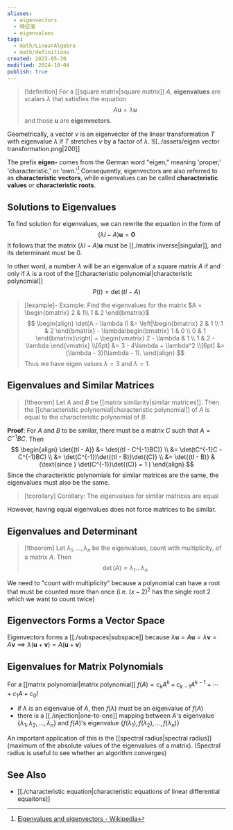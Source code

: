 ```yaml
---
aliases:
  - eigenvectors
  - 特征值
  - eigenvalues
tags:
  - math/LinearAlgebra
  - math/definitions
created: 2023-05-30
modified: 2024-10-04
publish: true
---
```

> [!definition]
>For a [[square matrix|square matrix]] $A$, **eigenvalues** are scalars $\lambda$ that satisfies the equation
> $$
> A \mathbf{u} = \lambda \mathbf{u}
> $$
> and those $\mathbf{u}$ are **eigenvectors**.

Geometrically, a vector $v$ is an eigenvector of the linear transformation $T$ with eigenvalue $\lambda$ if $T$ stretches $v$ by a factor of $\lambda$.
![[../assets/eigen vector transformation.png|200]]

The prefix **eigen-** comes from the German word "eigen," meaning 'proper,' 'characteristic,' or 'own.'[^1] Consequently, eigenvectors are also referred to as **characteristic vectors**, while eigenvalues can be called **characteristic values** or **characteristic roots**.

## Solutions to Eigenvalues
To find solution for eigenvalues, we can rewrite the equation in the form of
$$(\lambda I - A)\mathbf{u} = \mathbf{0}$$
It follows that the matrix $(\lambda I - A)\mathbf{u}$ must be [[./matrix inverse|singular]], and its determinant must be 0.

In other word, a number $\lambda$ will be an eigenvalue of a square matrix $A$ if and only if $\lambda$ is a root of the [[characteristic polynomial|characteristic polynomial]]
$$
P(t) = \det(tI - A)
$$

> [!example]- Example: Find the eigenvalues for the  matrix $A = \begin{bmatrix}  2 & 1\\  1 & 2  \end{bmatrix}$
> $$
> \begin{align}
> \det(A - \lambda I)
> &= \left|\begin{bmatrix}  
> 2 & 1 \\  
> 1 & 2  
> \end{bmatrix} - \lambda\begin{bmatrix}  
> 1 & 0 \\  
> 0 & 1  
> \end{bmatrix}\right| = \begin{vmatrix}  
> 2 - \lambda & 1 \\  
> 1 & 2 - \lambda  
> \end{vmatrix} \\[6pt]  
> &= 3 - 4\lambda + \lambda^2 \\[6pt]  
> &= (\lambda - 3)(\lambda - 1).  
> \end{align}
> $$
Thus we have eigen values $\lambda = 3$ and $\lambda = 1$.

## Eigenvalues and Similar Matrices
> [!theorem] Let $A$ and $B$ be [[matrix similarity|similar matrices]]. Then the [[characteristic polynomial|characteristic polynomial]] of $A$ is equal to the characteristic polynomial of $B$.

**Proof**: For $A$ and $B$ to be similar, there must be a matrix $C$ such that $A = C^{-1}BC$. Then
$$
\begin{align}
\det{(tI - A)} &= \det{(tI - C^{-1}BC)} \\
&= \det(tC^{-1}C - C^{-1}BC) \\
&= \det(C^{-1})\det{(tI - B)}\det{(C)} \\
&= \det{(tI - B)} & (\text{since } \det(C^{-1})\det{(C)} = 1 )
\end{align}
$$
Since the characteristic polynomials for similar matrices are the same, the eigenvalues must also be the same.
> [!corollary] Corollary: The eigenvalues for similar matrices are equal

However, having equal eigenvalues does not force matrices to be similar.
## Eigenvalues and Determinant
> [!theorem]
> Let $\lambda_1, \dots, \lambda_n$ be the eigenvalues, count with multiplicity, of a matrix $A$. Then
> $$
> \det(A) = \lambda_1 \dots \lambda_n
> $$

We need to "count with multiplicity" because a polynomial can have a root that must be counted more than once (i.e. $(x - 2)^2$ has the single root $2$ which we want to count twice)

## Eigenvectors Forms a Vector Space
Eigenvectors forms a [[./subspaces|subspace]] because $\lambda \mathbf{u} = A \mathbf{u} = \lambda \mathbf{v} = A \mathbf{v} \implies \lambda (\mathbf{u} + \mathbf{v}) = A(\mathbf{u} + \mathbf{v})$

## Eigenvalues for Matrix Polynomials
For a [[matrix polynomial|matrix polynomial]] $f(A) = c_k A^k + c_{k - 1} A^{k - 1} + \cdots + c_1A + c_0 I$
- if $\lambda$ is an eigenvalue of $A$, then $f(\lambda)$ must be an eigenvalue of $f(A)$
- there is a [[./injection|one-to-one]] mapping between $A$'s eigenvalue $\{ \lambda_1, \lambda_2, \dots, \lambda_n \}$ and $f(A)$'s eigenvalue  $\{ f(\lambda_1), f(\lambda_2), \dots, f(\lambda_n) \}$

An important application of this is the [[spectral radius|spectral radius]] (maximum of the absolute values of the eigenvalues of a matrix). (Spectral radius is useful to see whether an algorithm converges)

## See Also
- [[./characteristic equation|characteristic equations of linear differential equaitons]]

[^1]: [Eigenvalues and eigenvectors - Wikipedia](https://en.wikipedia.org/wiki/Eigenvalues_and_eigenvectors)